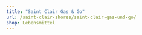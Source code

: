 ```yaml
---
title: "Saint Clair Gas & Go"
url: /saint-clair-shores/saint-clair-gas-und-go/
shop: Lebensmittel
---
```

